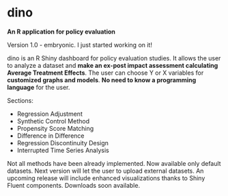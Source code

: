 # dino
**An R application for policy evaluation**

Version 1.0 - embryonic. I just started working on it!

dino is an R Shiny dashboard for policy evaluation studies. 
It allows the user to analyze a dataset and **make an ex-post impact assessment calculating Average Treatment Effects**.
The user can choose Y or X variables for **customized graphs and models**.
**No need to know a programming language** for the user.

Sections:
- Regression Adjustment
- Synthetic Control Method
- Propensity Score Matching
- Difference in Difference
- Regression Discontinuity Design
- Interrupted Time Series Analysis

Not all methods have been already implemented.
Now available only default datasets. 
Next version will let the user to upload external datasets.
An upcoming release will include enhanced visualizations thanks to Shiny Fluent components.
Downloads soon available.
